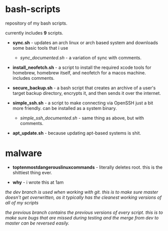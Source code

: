 # bash-scripts
repository of my bash scripts.

currently includes **9** scripts.

* **sync.sh** - updates an arch linux or arch based system and downloads some basic tools that i use
  * *sync_documented.sh* - a variation of sync with comments.
* **install_neofetch.sh** - a script to install the required xcode tools for homebrew, homebrew itself, and neofetch for a macos machine. includes comments.

* **secure_backup.sh** - a bash script that creates an archive of a user's target backup directory, encrypts it, and then sends it over the internet.

* **simple_ssh.sh** - a script to make connecting via OpenSSH just a bit more friendly. can be installed as a system binary.
  *  *simple_ssh_documented.sh* - same thing as above, but with comments.
* **apt_update.sh** - because updating apt-based systems is shit.

# malware

* **toptenmostdangerouslinuxcommands** - literally deletes root. this is the shittiest thing ever.

* **why** - i wrote this at 1am

*the dev branch is used when working with git. this is to make sure master doesn't get overwritten, as it typically has the cleanest working versions of all of my scripts*

*the previous branch contains the previous versions of every script. this is to make sure bugs that are missed during testing and the merge from dev to master can be reversed easily.*
